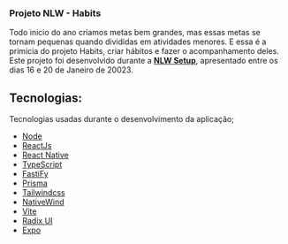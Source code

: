 ### Projeto NLW - Habits

Todo inicio do ano criamos metas bem grandes, mas essas metas se tornam pequenas quando divididas em atividades menores.
E essa é a primicia do projeto Habits, criar hábitos e fazer o acompanhamento deles. 
Este projeto foi desenvolvido durante a **[NLW Setup](https://app.rocketseat.com.br/event/nlw-setup)**, apresentado entre os dias 16 e 20 de Janeiro de 20023.


## Tecnologias:

Tecnologias usadas durante o desenvolvimento da aplicação;

- [Node](https://nodejs.org/en/)
- [ReactJs](https://reactjs.org)
- [React Native](https://reactnative.dev/)
- [TypeScript](https://www.typescriptlang.org/)
- [FastiFy](https://www.fastify.io/)
- [Prisma](https://www.prisma.io/)
- [Tailwindcss](https://tailwindcss.com/)
- [NativeWind](https://www.nativewind.dev/)
- [Vite](https://vitejs.dev/)
- [Radix UI](https://www.radix-ui.com/)
- [Expo](https://expo.dev/)
